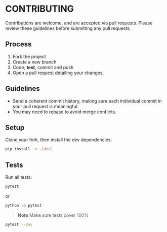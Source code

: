 # CONTRIBUTING

Contributions are welcome, and are accepted via pull requests.
Please review these guidelines before submitting any pull requests.

## Process

1. Fork the project
3. Create a new branch
3. Code, **test**, commit and push
4. Open a pull request detailing your changes.

## Guidelines

* Send a coherent commit history, making sure each individual commit in your pull request is meaningful.
* You may need to [rebase](https://git-scm.com/book/en/v2/Git-Branching-Rebasing) to avoid merge conflicts.

## Setup

Clone your fork, then install the dev dependencies:
```bash
pip install -e .[dev]
```
## Tests

Run all tests:
```bash
pytest
```
or
```bash
python -m pytest
```

> **Note**
> Make sure tests cover 100%
```bash
pytest --cov
```